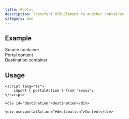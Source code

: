 ```yaml
---
title: Portal
description: Transfert HTMLElement to another container
category: doc
---
```


<script lang="ts">
    import { isMobile } from '$lib/utils/reponsive.js';
    import { Card, Flexbox, Text, portalAction } from 'svxui';

    let isEnabled = $state(false);
</script>

## Example

<Card>
<Flexbox gap="3" wrap="nowrap" direction={$isMobile ? 'column' : 'row'}>
<Card variant="outline" style="min-height: 100%">
    <Flexbox gap="3" direction="column" >
    <Text>Source container</Text>
    <div use:portalAction={"#destination"}>
    <Card variant="surface">Portal content</Card>
    </div>
    </Flexbox>
</Card>

<Card variant="outline">
    <Flexbox gap="3" direction="column" >
    <Text>Destination container</Text>
    <div id="destination"></div>
    </Flexbox>
</Card>
</Flexbox>

</Card>

## Usage

```svelte
<script lang="ts">
    import { portalAction } from 'svxui';
</script>

<div id="destination">destination</div>

<div use:portalAction="#destination">Content</div>
```
